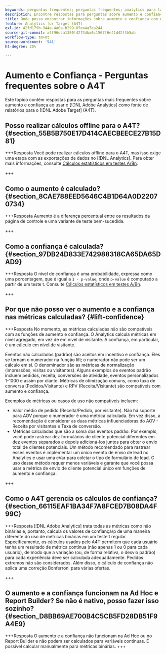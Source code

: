 ```yaml
---
keywords: perguntas frequentes; perguntas frequentes; analytics para target; a4T; aumento; ad hoc; construtor de relatórios; confiança
description: Encontre respostas para perguntas sobre aumento e confiança ao usar o Analytics for [!DNL Target] (A4T). O A4T permite usar os relatórios do Analytics para  [!DNL Target]  atividades.
title: Onde posso encontrar informações sobre aumento e confiança com o A4T?
feature: Analytics for Target (A4T)
exl-id: 42fd179b-944a-4a0a-b299-85ea4a7ea244
source-git-commit: aff96eca1380f4274dba0c1567f6e41d42f4b5ab
workflow-type: tm+mt
source-wordcount: '541'
ht-degree: 25%

---
```


# Aumento e Confiança - Perguntas frequentes sobre o A4T

Este tópico contém respostas para as perguntas mais frequentes sobre aumento e confiança ao usar o [!DNL Adobe Analytics] como fonte de relatórios para o [!DNL Adobe Target] (A4T).

## Posso realizar cálculos offline para o A4T? {#section_55B5B750E17D414CAECBEECE27B15D81}

+++Resposta
Você pode realizar cálculos offline para o A4T, mas isso exige uma etapa com as exportações de dados no [!DNL Analytics]. Para obter mais informações, consulte [Cálculos estatísticos em testes A/Bn](/help/main/c-reports/statistical-methodology/statistical-calculations.md).

+++

## Como o aumento é calculado? {#section_8CAE788EED5646C4B1D64A0D22070734}

+++Resposta
Aumento é a diferença percentual entre os resultados da página de controle e uma variante de teste bem-sucedida.

+++

## Como a confiança é calculada?  {#section_97DB24D833E742988318CA65DA65DAD9}

+++Resposta
O nível de confiança é uma probabilidade, expressa como uma porcentagem, que é igual a `1 - p-value`, onde `p-value` é computado a partir de um teste t. Consulte [Cálculos estatísticos em testes A/Bn](/help/main/c-reports/statistical-methodology/statistical-calculations.md).

+++

## Por que não posso ver o aumento e a confiança nas métricas calculadas?  {#lift-confidence}

+++Resposta
No momento, as métricas calculadas não são compatíveis com as funções de aumento e confiança. O Analytics calcula métricas em nível agregado, em vez de em nível de visitante. A confiança, em particular, é um cálculo em nível de visitante.

Eventos não calculados (padrão) são aceitos em incentivo e confiança. Eles se tornam o numerador na função lift; o numerador não pode ser um cálculo em si. O denominador são as métricas de normalização (impressões, visitas ou visitantes). Alguns exemplos de eventos padrão incluem pedidos, receita, conversões de atividade, eventos personalizados 1-1000 e assim por diante. Métricas de otimização comuns, como taxa de conversa (Pedidos/Visitante) e RPV (Receita/Visitante) são compatíveis com aumento e confiança.

Exemplos de métricas ou casos de uso não compatíveis incluem:

* Valor médio de pedido (Receita/Pedido, por visitante). Não há suporte para AOV porque o numerador é uma métrica calculada. Em vez disso, a recomendação é considerar as duas métricas influenciadoras do AOV - Receita por visitantes e Taxa de conversão.
* Métricas calculadas que são a soma dos eventos padrão. Por exemplo, você pode rastrear dez formulários de cliente potencial diferentes em dez eventos separados e depois adicioná-los juntos para obter o envio total de clientes potenciais. Um método recomendado para rastrear esses eventos é implementar um único evento de envio de lead no Analytics e usar uma eVar para coletar o tipo de formulário de lead. O uso desse método requer menos variáveis e garante que você possa usar a métrica de envio de cliente potencial único em funções de aumento e confiança.

+++

## Como o A4T gerencia os cálculos de confiança?  {#section_66115EAF1BA34F7A8FCED7B08DA4F99C}

+++Resposta
[!DNL Adobe Analytics] trata todas as métricas como não binárias e, portanto, calcula os valores de confiança/p de uma maneira diferente do uso de métricas binárias em um teste t regular. Especificamente, os cálculos usados pelo A4T permitem que cada usuário tenha um resultado de métrica contínua (não apenas 1 ou 0 para cada usuário), de modo que a variação (ou, de forma relativa, o desvio padrão) para cada experiência deve ser calculada adequadamente. Pedidos extremos não são considerados. Além disso, o cálculo de confiança não aplica uma correção Bonferroni para várias ofertas.

+++

## O aumento e a confiança funcionam na Ad Hoc e Report Builder? Se não é nativo, posso fazer isso sozinho? {#section_D8BB69AE700B4C5CB5FD28DB51F9A4E9}

+++Resposta
O aumento e a confiança não funcionam na Ad Hoc ou no Report Builder e não podem ser calculados para variáveis contínuas. É possível calcular manualmente para métricas binárias.
+++
